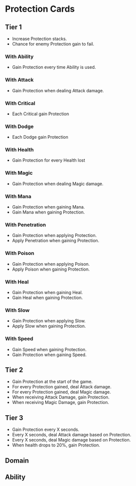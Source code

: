 # Protection Cards

## Tier 1

- Increase Protection stacks.
- Chance for enemy Protection gain to fail.

### With Ability

- Gain Protection every time Ability is used.

### With Attack

- Gain Protection when dealing Attack damage.

### With Critical

- Each Critical gain Protection

### With Dodge

- Each Dodge gain Protection

### With Health

- Gain Protection for every Health lost

### With Magic

- Gain Protection when dealing Magic damage.

### With Mana

- Gain Protection when gaining Mana.
- Gain Mana when gaining Protection.

### With Penetration

- Gain Protection when applying Protection.
- Apply Penetration when gaining Protection.

### With Poison

- Gain Protection when applying Poison.
- Apply Poison when gaining Protection.

### With Heal

- Gain Protection when gaining Heal.
- Gain Heal when gaining Protection.

### With Slow

- Gain Protection when applying Slow.
- Apply Slow when gaining Protection.

### With Speed

- Gain Speed when gaining Protection.
- Gain Protection when gaining Speed.

## Tier 2

- Gain Protection at the start of the game.
- For every Protection gained, deal Attack damage.
- For every Protection gained, deal Magic damage.
- When receiving Attack Damage, gain Protection.
- When receiving Magic Damage, gain Protection.

## Tier 3

- Gain Protection every X seconds.
- Every X seconds, deal Attack damage based on Protection.
- Every X seconds, deal Magic damage based on Protection.
- When health drops to 20%, gain Protection.

## Domain

## Ability

